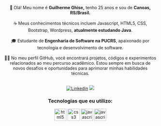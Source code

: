<div align="center">👋 Olá! Meu nome é <strong>Guilherme Ghise,</strong> tenho 25 anos e sou de <strong>Canoas, RS/Brasil.</strong></br></br>
<div align="center">☕ Meus conhecimentos técnicos incluem Javascript, HTML5, CSS, Bootstrap, Wordpress, <strong>atualmente estudando Java</strong>.</br></br>
<div align="center">🎓 Estudante de <strong>Engenharia de Software na PUCRS</strong>, apaixonado por tecnologia e desenvolvimento de software.</br></br>
<div align="center">👨‍💻 No meu perfil GitHub, você encontrará projetos, códigos e experimentos relacionados ao meu percurso acadêmico. Estou sempre em busca de novos desafios e oportunidades para aprimorar minhas habilidades técnicas.</br></br>




[![Linkedin](https://img.shields.io/badge/LinkedIn-0077B5?style=for-the-badge&logo=linkedin&logoColor=white)](https://www.linkedin.com/in/guilhermeghise/)
<a href = "mailto:contatoguilhermeghise@gmail.com"><img src="https://img.shields.io/badge/Gmail-D14836?style=for-the-badge&logo=gmail&logoColor=white" target="_blank"></a>

### Tecnologias que eu utilizo:
<div style="display: inline_block">
<img align="center" alt="html5" width="40px" src="https://cdn.jsdelivr.net/gh/devicons/devicon/icons/html5/html5-original.svg" width />
<img align="center" alt="css3" width="40px" src="https://cdn.jsdelivr.net/gh/devicons/devicon/icons/css3/css3-original.svg" />
<img align="center" width="40px" alt="javascript" src="https://cdn.jsdelivr.net/gh/devicons/devicon/icons/javascript/javascript-original.svg" />
<img align="center" width="40px" alt="javascript" src="https://www.vectorlogo.zone/logos/java/java-icon.svg" />
  
  </br></br>
